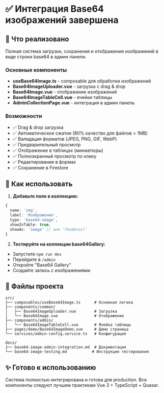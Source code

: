 # ✅ Интеграция Base64 изображений завершена

## 🎯 Что реализовано

Полная система загрузки, сохранения и отображения изображений в виде строки base64 в админ панели.

### Основные компоненты

- **useBase64Image.ts** - composable для обработки изображений
- **Base64ImageUploader.vue** - загрузка с drag & drop
- **Base64Image.vue** - отображение изображений
- **Base64ImageTableCell.vue** - ячейки таблицы
- **AdminCollectionPage.vue** - интеграция в админ панель

### Возможности

- ✅ Drag & drop загрузка
- ✅ Автоматическое сжатие (80% качество для файлов > 1MB)
- ✅ Валидация форматов (JPEG, PNG, GIF, WebP)
- ✅ Предварительный просмотр
- ✅ Отображение в таблицах (миниатюры)
- ✅ Полноэкранный просмотр по клику
- ✅ Редактирование в формах
- ✅ Сохранение в Firestore

## 🚀 Как использовать

1. **Добавьте поле в коллекцию:**

```typescript
{
  name: 'img',
  label: 'Изображение',
  type: 'base64-image',
  showInTable: true,
  showAs: 'image' // или 'thumbnail'
}
```

2. **Тестируйте на коллекции base64Gallery:**

- Запустите `npm run dev`
- Перейдите в `/admin`
- Откройте "Base64 Gallery"
- Создайте запись с изображениями

## 📁 Файлы проекта

```
src/
├── composables/useBase64Image.ts      # Основная логика
├── components/common/
│   ├── Base64ImageUploader.vue        # Загрузка
│   └── Base64Image.vue                # Отображение
├── components/admin/
│   └── Base64ImageTableCell.vue       # Ячейка таблицы
├── pages/demo/Base64ImageDemo.vue     # Демо страница
└── services/admin-config.service.ts   # Конфигурация

docs/
├── base64-image-admin-integration.md  # Документация
└── base64-image-testing.md           # Инструкции тестирования
```

## ✨ Готово к использованию

Система полностью интегрирована и готова для production. Все компоненты следуют лучшим практикам Vue 3 + TypeScript + Quasar.
